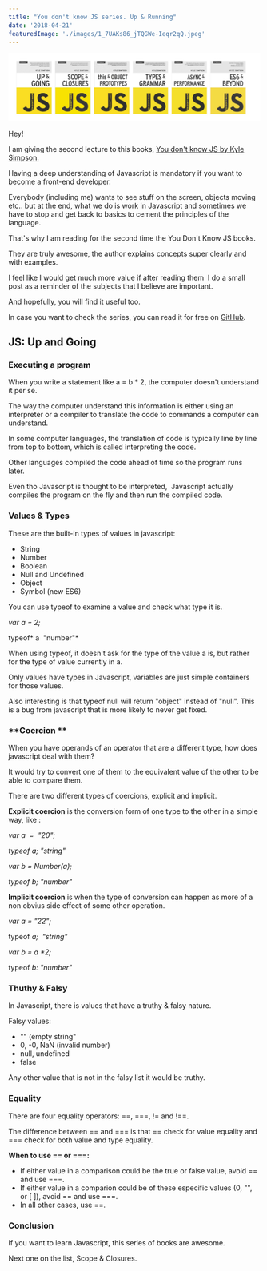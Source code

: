 ```yaml
---
title: "You don't know JS series. Up & Running"
date: '2018-04-21'
featuredImage: './images/1_7UAKs86_jTQGWe-Ieqr2qQ.jpeg'
---
```


![](images/1_7UAKs86_jTQGWe-Ieqr2qQ.jpeg)

Hey!

I am giving the second lecture to this books, [You don't know JS by Kyle Simpson.](https://github.com/getify/You-Dont-Know-JS)

Having a deep understanding of Javascript is mandatory if you want to become a front-end developer.

Everybody (including me) wants to see stuff on the screen, objects moving etc.. but at the end, what we do is work in Javascript and sometimes we have to stop and get back to basics to cement the principles of the language.

That's why I am reading for the second time the You Don't Know JS books.

They are truly awesome, the author explains concepts super clearly and with examples.

I feel like I would get much more value if after reading them  I do a small post as a reminder of the subjects that I believe are important.

And hopefully, you will find it useful too.

In case you want to check the series, you can read it for free on [GitHub](https://github.com/getify/You-Dont-Know-JS).

## JS: Up and Going

### **Executing a program**

When you write a statement like a = b \* 2, the computer doesn't understand it per se.

The way the computer understand this information is either using an interpreter or a compiler to translate the code to commands a computer can understand.

In some computer languages, the translation of code is typically line by line from top to bottom, which is called interpreting the code.

Other languages compiled the code ahead of time so the program runs later.

Even tho Javascript is thought to be interpreted,  Javascript actually compiles the program on the fly and then run the compiled code.

### **Values & Types**

These are the built-in types of values in javascript:

- String
- Number
- Boolean
- Null and Undefined
- Object
- Symbol (new ES6)

You can use typeof to examine a value and check what type it is.

_var a = 2;_

typeof* a  "number"*

When using typeof, it doesn't ask for the type of the value a is, but rather for the type of value currently in a.

Only values have types in Javascript, variables are just simple containers for those values.

Also interesting is that typeof null will return "object" instead of "null". This is a bug from javascript that is more likely to never get fixed.

### **Coercion **

When you have operands of an operator that are a different type, how does javascript deal with them?

It would try to convert one of them to the equivalent value of the other to be able to compare them.

There are two different types of coercions, explicit and implicit.

**Explicit coercion** is the conversion form of one type to the other in a simple way, like :

_var a  =  "20";_

_typeof a; "string"_

_var b = Number(a);_

_typeof b; "number"_

**Implicit coercion** is when the type of conversion can happen as more of a non obvius side effect of some other operation.

_var a = "22";_

typeof _a;  "string"_

_var b = a \*2;_

typeof _b: "number"_

### **Thuthy & Falsy**

In Javascript, there is values that have a truthy & falsy nature.

Falsy values:

- "" (empty string"
- 0, -0, NaN (invalid number)
- null, undefined
- false

Any other value that is not in the falsy list it would be truthy.

### **Equality**

There are four equality operators: ==, ===, != and !==.

The difference between == and === is that == check for value equality and === check for both value and type equality.

**When to use == or ===:**

- If either value in a comparison could be the true or false value, avoid == and use ===.
- If either value in a comparion could be of these especific values (0, "", or \[ \]), avoid == and use ===.
- In all other cases, use ==.

### Conclusion

If you want to learn Javascript, this series of books are awesome.

Next one on the list, Scope & Closures.
